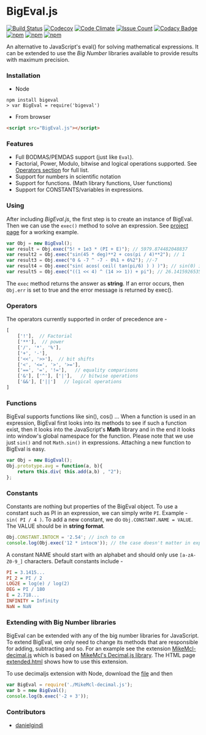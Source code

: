 # BigEval.js

[![Build Status](https://travis-ci.org/aviaryan/BigEval.js.svg?branch=gh-pages)](https://travis-ci.org/aviaryan/BigEval.js)
[![Codecov](https://img.shields.io/codecov/c/github/aviaryan/BigEval.js.svg?maxAge=2592000)](https://codecov.io/github/aviaryan/BigEval.js)
[![Code Climate](https://codeclimate.com/github/aviaryan/BigEval.js/badges/gpa.svg)](https://codeclimate.com/github/aviaryan/BigEval.js)
[![Issue Count](https://codeclimate.com/github/aviaryan/BigEval.js/badges/issue_count.svg)](https://codeclimate.com/github/aviaryan/BigEval.js)
[![Codacy Badge](https://api.codacy.com/project/badge/grade/e9e94367b8eb4952a7e0dda5c0dfdf29)](https://www.codacy.com/app/aviaryan/BigEval-js)
[![npm](https://img.shields.io/npm/v/bigeval.svg)](https://www.npmjs.com/package/bigeval)
[![npm](https://img.shields.io/npm/dm/bigeval.svg)](https://www.npmjs.com/package/bigeval)
[![npm](https://img.shields.io/npm/l/bigeval.svg)]()

An alternative to JavaScript's eval() for solving mathematical expressions. It can be extended to use the *Big Number* libraries available to provide results with maximum precision.


### Installation

* Node
```
npm install bigeval
> var BigEval = require('bigeval')
```
* From browser
```html
<script src="BigEval.js"></script>
```


### Features

* Full BODMAS/PEMDAS support (just like `Eval`).
* Factorial, Power, Modulo, bitwise and logical operations supported. See [Operators section](#operators) for full list.
* Support for numbers in scientific notation
* Support for functions. (Math library functions, User functions)
* Support for CONSTANTS/variables in expressions.


### Using

After including *BigEval.js*, the first step is to create an instance of BigEval. Then we can use the `exec()` method to solve an expression. See [project page](http://aviaryan.in/BigEval.js/index.html) for a working example.
```javascript
var Obj = new BigEval();
var result = Obj.exec("5! + 1e3 * (PI + E)"); // 5979.874482048837
var result2 = Obj.exec("sin(45 * deg)**2 + cos(pi / 4)**2"); // 1
var result3 = Obj.exec("0 & -7 ^ -7 - 0%1 + 6%2"); //-7
var result4 = Obj.exec("sin( acos( ceil( tan(pi/6) ) ) )"); // sin(0) i.e. 0
var result5 = Obj.exec("((1 << 4) ^ (14 >> 1)) + pi"); // 26.141592653589793
```
The `exec` method returns the answer as **string**. If an error occurs, then `Obj.err` is set to true and the error message is returned by exec().


### Operators

The operators currently supported in order of precedence are - 
```js
[
	['!'],  // Factorial
	['**'],  // power
	['/', '*', '%'],
	['+', '-'],
	['<<', '>>'],  // bit shifts
	['<', '<=', '>', '>='],
	['==', '=', '!='],   // equality comparisons
	['&'], ['^'], ['|'],   // bitwise operations
	['&&'], ['||']   // logical operations
]
```


### Functions

BigEval supports functions like sin(), cos() ... When a function is used in an expression, BigEval first looks into its methods to see if such a function exist, then it looks into the JavaScript's **Math** library and in the end it looks into window's global namespace for the function.
Please note that we use just `sin()` and not `Math.sin()` in expressions. Attaching a new function to BigEval is easy.
```javascript
var Obj = new BigEval();
Obj.prototype.avg = function(a, b){
    return this.div( this.add(a,b) , "2");
};
```


### Constants

Constants are nothing but properties of the BigEval object. To use a constant such as PI in an expression, we can simply write `PI`. Example - `sin( PI / 4 )`.
To add a new constant, we do `Obj.CONSTANT.NAME = VALUE`. The VALUE should be in **string format**.
```js
Obj.CONSTANT.INTOCM = '2.54'; // inch to cm
console.log(Obj.exec('12 * intocm')); // the case doesn't matter in expressions
``` 

A constant NAME should start with an alphabet and should only use `[a-zA-Z0-9_]` characters. Default constants include - 
```ini
PI = 3.1415...
PI_2 = PI / 2
LOG2E = log(e) / log(2)
DEG = PI / 180
E = 2.718...
INFINITY = Infinity
NaN = NaN
```


### Extending with Big Number libraries

BigEval can be extended with any of the big number libraries for JavaScript. To extend BigEval, we only need to change its methods that are responsible for adding, subtracting and so. For an example see the extension [MikeMcl-decimal.js](extensions/MikeMcl-decimal.js) which is based on [MikeMcl's Decimal.js library](https://github.com/MikeMcl/decimal.js). The HTML page [extended.html](http://aviaryan.github.io/BigEval.js/extended.html) shows how to use this extension.

To use decimaljs extension with Node, download the [file](extensions/MikeMcl-decimal.js) and then
```js
var BigEval = require('./MikeMcl-decimal.js');
var b = new BigEval();
console.log(b.exec('-2 + 3'));
```


### Contributors

* [danielgindi](https://github.com/danielgindi)

